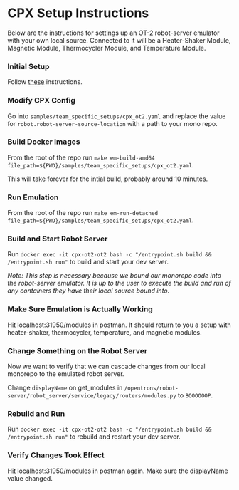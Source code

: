 # CPX Setup Instructions

Below are the instructions for settings up an OT-2 robot-server emulator with your own local source. Connected to it
will be a Heater-Shaker Module, Magnetic Module, Thermocycler Module, and Temperature Module.

### Initial Setup

Follow [these](https://github.com/Opentrons/opentrons-emulation/blob/main/README.md#initial-configuration) instructions.

### Modify CPX Config

Go into `samples/team_specific_setups/cpx_ot2.yaml` and replace the value for `robot.robot-server-source-location` with
a path to your mono repo.

### Build Docker Images

From the root of the repo run `make em-build-amd64 file_path=${PWD}/samples/team_specific_setups/cpx_ot2.yaml`.

This will take forever for the intial build, probably around 10 minutes.

### Run Emulation

From the root of the repo run `make em-run-detached file_path=${PWD}/samples/team_specific_setups/cpx_ot2.yaml`.

### Build and Start Robot Server

Run `docker exec -it cpx-ot2-ot2 bash -c "/entrypoint.sh build && /entrypoint.sh run"` to build and start your dev
server.

*Note: This step is necessary because we bound our monorepo code into the robot-server emulator. It is up to*
*the user to execute the build and run of any containers they have their local source bound into.*

### Make Sure Emulation is Actually Working

Hit localhost:31950/modules in postman. It should return to you a setup with heater-shaker, thermocycler, temperature,
and magnetic modules.

### Change Something on the Robot Server

Now we want to verify that we can cascade changes from our local monorepo to the emulated robot server.

Change `displayName` on get_modules in `/opentrons/robot-server/robot_server/service/legacy/routers/modules.py`
to `BOOOOOOP`.

### Rebuild and Run

Run `docker exec -it cpx-ot2-ot2 bash -c "/entrypoint.sh build && /entrypoint.sh run"` to rebuild and restart your dev
server.

### Verify Changes Took Effect

Hit localhost:31950/modules in postman again. Make sure the displayName value changed.
